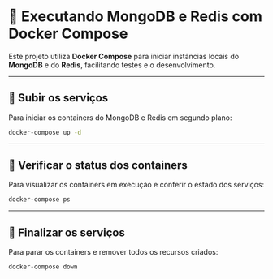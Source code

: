 # 🐳 Executando MongoDB e Redis com Docker Compose

Este projeto utiliza **Docker Compose** para iniciar instâncias locais do **MongoDB** e do **Redis**, facilitando testes e o desenvolvimento.

---

## 🔹 Subir os serviços

Para iniciar os containers do MongoDB e Redis em segundo plano:

```bash
docker-compose up -d
```

---

## 🔹 Verificar o status dos containers

Para visualizar os containers em execução e conferir o estado dos serviços:

```bash
docker-compose ps
```

---

## 🔹 Finalizar os serviços

Para parar os containers e remover todos os recursos criados:

```bash
docker-compose down
```
